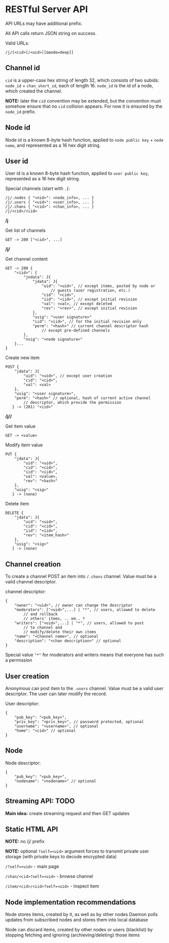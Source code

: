 RESTful Server API
==================

API URLs may have additional prefix.

All API calls return JSON string on success.

Valid URLs:

	/j/[<cid>[/<uid>][&mode=deep]]

Channel id
----------
`cid` is a upper-case hex string of length 32, which consists of two subids:
`node_id` + `chan_short_id`, each of length 16. `node_id` is the id of a
node, which created the channel.

**NOTE:** later the `cid` convention may be extended, but the convention
must somehow ensure that no `cid` collision appears. For now it is ensured
by the `node_id` prefix.

Node id
-------
Node id is a known 8-byte hash function, applied to `node public key` +
`node name`, and represented as a 16 hex digit string.

User id
-------
User id is a known 8-byte hash function, applied to `user public key`,
represented as a 16 hex digit string.

Special channels (start with `.`):

	/j/.nodes { "<nid>": <node_info>, ... }
	/j/.users { "<uid>": <user_info>, ... }
	/j/.chans { "<cid>": <chan_info>, ... }
	/j/<cid>/<iid>

**/j**


Get list of channels

	GET -> 200 ["<cid>", ...]

**/j/<cid>**

Get channel content

	GET -> 200 {
		"<iid>": {
			"jndata": J{
				"jdata": J{
					"uid": "<uid>", // except items, posted by node or
						// guests (user registration, etc.)
					"cid": "<cid>",
					"iid": "<iid>", // except initial revision
					"val": <val>, // except deleted
					"rev": "<rev>", // except initial revision
				},
				"usig": "<user signature>"
				"iid": "<iid>", // for the initial revision only
				"perm": "<hash>" // current channel descriptor hash
					// except pre-defined channels
			},
			"nsig": "<node signature>"
		}...
	}

Create new item

	POST {
  		"jdata": J{
			"uid": "<uid>", // except user creation
			"cid": "<cid>",
			"val": <val>
		},
		"usig": "<user signature>",
		"perm": "<hash>" // optional, hash of current active channel
			// descriptor, which provide the permission
	   } -> (201) "<iid>"

**/j/<cid>/<iid>**

Get item value

	GET -> <value>

Modify item value

	PUT {
   		"jdata": J{
			"uid": "<uid>",
			"cid": "<cid>",
			"iid": "<iid>",
			"val": <value>,
			"rev": "<hash>"
		},
		"usig": "<sig>"
       } -> (none)

Delete item

	DELETE {
		"jdata": J{
			"uid": "<uid>",
			"cid": "<cid>",
			"iid": "<iid>",
			"rev": "<item_hash>"
		},
		"usig": "<sig>"
	   } -> (none)

Channel creation
----------------

To create a channel POST an item into `/.chans` channel. Value must be a
valid channel descriptor.

channel descriptor:

	{
		"owner": "<uid>", // owner can change the descriptor
		"moderators": ["<uid>",...] | "*", // users, allowed to delete
			// and rollback
			// others' items, .. em.. ?
		"writers": ["<uid>",...] | "*", // users, allowed to post
			// to channel and
			// modify/delete their own items
		"name": "<Channel name>", // optional
		"description": "<chan description>" // optional
	}

Special value `"*"` for moderators and writers means that everyone has such
a permission

User creation
-------------

Anonymous can post item to the `.users` channel. Value must be a valid user
descriptor. The user can later modify the record.

User descriptor:

	{
		"pub_key": "<pub_key>",
		"priv_key": "<priv_key>", // password protected, optional
		"username": "<username>", // optional
		"home": "<cid>" // optional
	}

Node
----

Node descriptor:

	{
		"pub_key": "<pub_key>",
		"nodename": "<nodename>" // optional
	}

Streaming API: TODO
-------------------

**Main idea:** create streaming request and then GET updates

Static HTML API
---------------

**NOTE:** no /j/ prefix

**NOTE:** optional `?self=<uid>` argument forces to transmit private user
storage (with private keys to decode encrypted data)

`/?self=<uid>` - main page

`/chan/<cid>?self=<uid>` - browse channel

`/item/<cid>/<iid>?self=<uid>` - inspect item

Node implementation recommendations
-----------------------------------

Node stores items, created by it, as well as by other nodes
Daemon polls updates from subscribed nodes and stores them into local
database

Node can discard items, created by other nodes or users (blacklist) by
stopping fetching and ignoring (archieving/deleting) those items

